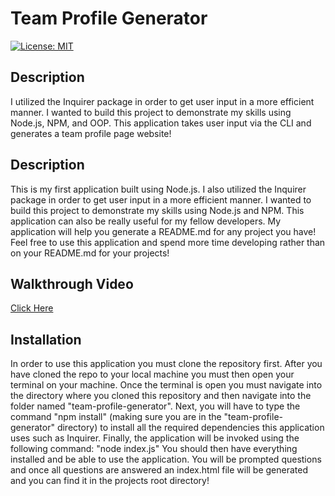 
# Team Profile Generator   

[![License: MIT](https://img.shields.io/badge/License-MIT-yellow.svg)](https://opensource.org/licenses/MIT)

## Description   

I utilized the Inquirer package in order to get user input in a more efficient manner. I wanted to build this project to demonstrate my skills using Node.js, NPM, and OOP. This application takes user input via the CLI and generates a team profile page website!

## Description   

This is my first application built using Node.js. I also utilized the Inquirer package in order to get user input in a more efficient manner. I wanted to build this project to demonstrate my skills using Node.js and NPM. This application can also be really useful for my fellow developers. My application will help you generate a README.md for any project you have! Feel free to use this application and spend more time developing rather than on your README.md for your projects!

## Walkthrough Video   

[Click Here](https://watch.screencastify.com/v/pXx9fBBlSHLuh4rGjq3D)

## Installation

In order to use this application you must clone the repository first. After you have cloned the repo to your local machine you must then open your terminal on your machine. Once the terminal is open you must navigate into the directory where you cloned this repository and then navigate into the folder named "team-profile-generator". Next, you will have to type the command "npm install" (making sure you are in the "team-profile-generator" directory) to install all the required dependencies this application uses such as Inquirer. Finally, the application will be invoked using the following command: 
"node index.js"
You should then have everything installed and be able to use the application. You will be prompted questions and once all questions are answered an index.html file will be generated and you can find it in the projects root directory!

